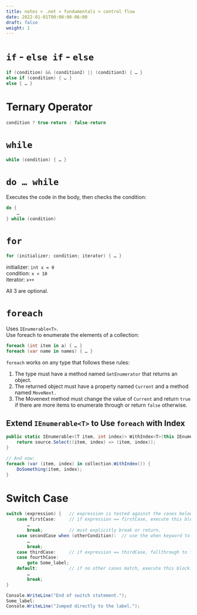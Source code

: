 ```yaml
---
title: notes > .net > fundamentals > control flow
date: 2022-01-01T00:00:00-06:00
draft: false
weight: 1
---
```


# `if` - `else if` - `else`
```csharp
if (condition) && (condition2) || (condition3) { … }
else if (condition) { … }
else { … }
```

# Ternary Operator
```cs
condition ? true-return : false-return
```

# `while`
```cs
while (condition) { … }
```

# `do … while`
Executes the code in the body, then checks the condition:
```cs
do {
	…
} while (condition)
```

# `for`
```cs
for (initializer; condition; iterator) { … } 
```
initializer:  `int x = 0`  
condition:    `x < 10`  
iterator:	 `x++`  

All 3 are optional.

# `foreach`
Uses `IEnumerable<T>`.  
Use foreach to enumerate the elements of a collection:
```cs
foreach (int item in a) { … }
foreach (var name in names) { … }
```

`foreach` works on any type that follows these rules:
1. The type must have a method named `GetEnumerator` that returns an object.
2. The returned object must have a property named `Current` and a method named `MoveNext.`
3. The Movenext method must change the value of `Current` and return `true` if there are more items to enumerate through or return `false` otherwise.

## Extend `IEnumerable<T>` to Use `foreach` with Index
```cs
public static IEnumerable<(T item, int index)> WithIndex<T>(this IEnumerable<T> source) {
    return source.Select((item, index) => (item, index));
}

// And now:
foreach (var (item, index) in collection.WithIndex()) {
	DoSomething(item, index);
}
```

# Switch Case
```cs
switch (expression) {	// expression is tested against the cases below.
	case firstCase:	    // if expression == firstCase, execute this block.
		…
		break;		    // must explicitly break or return.
	case secondCase when (otherCondition):	// use the when keyword to define another condition
		…
		break;
	case thirdCase:	    // if expression == thirdCase, fallthrough to fourthCase and execute that block.
	case fourthCase:
		goto Some_label;
	default:		    // if no other cases match, execute this block.
		…
		break;
}

Console.WriteLine("End of switch statement.");
Some_label:
Console.WriteLine("Jumped directly to the label.");
```
